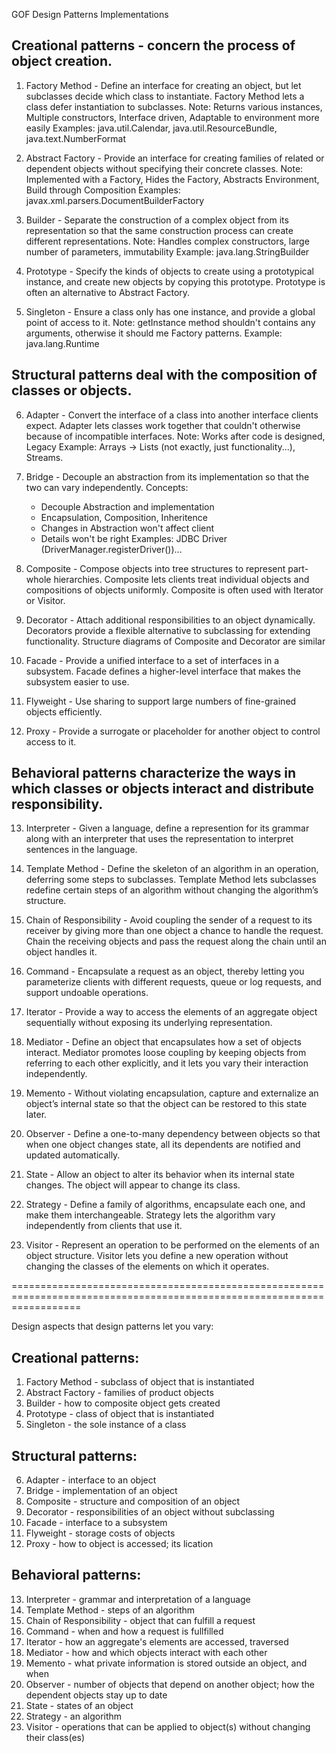 GOF Design Patterns Implementations

Creational patterns - concern the process of object creation.
--------------------------------------------------------------
1. Factory Method - Define an interface for creating an object, but let subclasses decide which class to instantiate.
    Factory Method lets a class defer instantiation to subclasses.
    Note: Returns various instances, Multiple constructors, Interface driven, Adaptable to environment more easily
    Examples: java.util.Calendar, java.util.ResourceBundle, java.text.NumberFormat

2. Abstract Factory - Provide an interface for creating families of related or dependent objects without specifying their
   concrete classes.
   Note: Implemented with a Factory, Hides the Factory, Abstracts Environment, Build through Composition
   Examples: javax.xml.parsers.DocumentBuilderFactory

3. Builder - Separate the construction of a complex object from its representation so that the same construction process
   can create different representations.
   Note: Handles complex constructors, large number of parameters, immutability
   Example: java.lang.StringBuilder

4. Prototype - Specify the kinds of objects to create using a prototypical instance, and create new objects by copying this
   prototype. Prototype is often an alternative to Abstract Factory.

5. Singleton - Ensure a class only has one instance, and provide a global point of access to it.
    Note: getInstance method shouldn't contains any arguments, otherwise it should me Factory patterns.
    Example: java.lang.Runtime


Structural patterns deal with the composition of classes or objects.
--------------------------------------------------------------

6. Adapter - Convert the interface of a class into another interface clients expect. Adapter lets classes work together
   that couldn't otherwise because of incompatible interfaces.
   Note: Works after code is designed, Legacy
   Example: Arrays -> Lists (not exactly, just functionality...), Streams.

7. Bridge - Decouple an abstraction from its implementation so that the two can vary independently.
   Concepts:
   - Decouple Abstraction and implementation
   - Encapsulation, Composition, Inheritence
   - Changes in Abstraction won't affect client
   - Details won't be right
   Examples: JDBC Driver (DriverManager.registerDriver())...

8. Composite - Compose objects into tree structures to represent part-whole hierarchies. Composite lets clients treat
   individual objects and compositions of objects uniformly. Composite is often used with Iterator or Visitor.

9. Decorator - Attach additional responsibilities to an object dynamically. Decorators provide a flexible alternative to
   subclassing for extending functionality. Structure diagrams of Composite and Decorator are similar

10. Facade - Provide a unified interface to a set of interfaces in a subsystem. Facade defines a higher-level interface that
    makes the subsystem easier to use.

11. Flyweight - Use sharing to support large numbers of fine-grained objects efficiently.

12. Proxy - Provide a surrogate or placeholder for another object to control access to it.


Behavioral patterns characterize the ways in which classes or objects interact and distribute responsibility.
--------------------------------------------------------------

13. Interpreter - Given a language, define a represention for its grammar along with an interpreter that uses the
    representation to interpret sentences in the language.

14. Template Method - Define the skeleton of an algorithm in an operation, deferring some steps to subclasses.
    Template Method lets subclasses redefine certain steps of an algorithm without changing the algorithm’s structure.

15. Chain of Responsibility - Avoid coupling the sender of a request to its receiver by giving more than one object a chance
    to handle the request. Chain the receiving objects and pass the request along the chain until an object handles it.

16. Command - Encapsulate a request as an object, thereby letting you parameterize clients with different requests, queue or
    log requests, and support undoable operations.

17. Iterator - Provide a way to access the elements of an aggregate object sequentially without exposing its underlying
    representation.

18. Mediator - Define an object that encapsulates how a set of objects interact. Mediator promotes loose coupling by keeping
    objects from referring to each other explicitly, and it lets you vary their interaction independently.

19. Memento - Without violating encapsulation, capture and externalize an object’s internal state so that the object can be
    restored to this state later.

20. Observer - Define a one-to-many dependency between objects so that when one object changes state, all its dependents are
    notified and updated automatically.

21. State - Allow an object to alter its behavior when its internal state changes. The object will appear to change its class.

22. Strategy - Define a family of algorithms, encapsulate each one, and make them interchangeable. Strategy lets the
    algorithm vary independently from clients that use it.

23. Visitor - Represent an operation to be performed on the elements of an object structure. Visitor lets you define a new
    operation without changing the classes of the elements on which it operates.

========================================================================================================================

Design aspects that design patterns let you vary:

Creational patterns:
--------------------------------------------------------------
1. Factory Method - subclass of object that is instantiated
2. Abstract Factory - families of product objects
3. Builder - how to composite object gets created
4. Prototype - class of object that is instantiated
5. Singleton - the sole instance of a class

Structural patterns:
--------------------------------------------------------------
6. Adapter - interface to an object
7. Bridge - implementation of an object
8. Composite - structure and composition of an object
9. Decorator - responsibilities of an object without subclassing
10. Facade - interface to a subsystem
11. Flyweight - storage costs of objects
12. Proxy - how to object is accessed; its lication

Behavioral patterns:
--------------------------------------------------------------
13. Interpreter - grammar and interpretation of a language
14. Template Method - steps of an algorithm
15. Chain of Responsibility - object that can fulfill a request
16. Command - when and how a request is fullfilled
17. Iterator - how an aggregate's elements are accessed, traversed
18. Mediator - how and which objects interact with each other
19. Memento - what private information is stored outside an object, and when
20. Observer - number of objects that depend on another object; how the dependent objects stay up to date
21. State - states of an object
22. Strategy - an algorithm
23. Visitor - operations that can be applied to object(s) without changing their class(es)